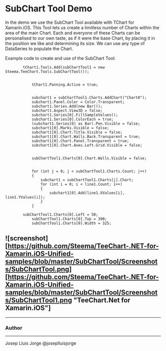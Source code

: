 SubChart Tool Demo
==================
 
In the demo we use the SubChart Tool available with TChart for Xamarin.iOS. This Tool lets us create a limitless number of Charts within the area of the main Chart. Each and everyone of these Charts can be personalised to our own taste, as if it were the base Chart, by placing it in the position we like and determining its size. We can use any type of DataSeries to populate the Chart.

Example code to create and use of the SubChart Tool:

            tChart1.Tools.Add(subChartTool1 = new Steema.TeeChart.Tools.SubChartTool());
 	 
 
 	            tChart1.Panning.Active = true;
 	 
 
 	            subchart1 = subChartTool1.Charts.AddChart("Chart0");
 	            subchart1.Panel.Color = Color.Transparent;
 	            subchart1.Series.Add(new Bar());
 	            subchart1.Aspect.View3D = false;
 	            subchart1.Series[0].FillSampleValues();
 	            subchart1.Series[0].ColorEach = true;
 	            (subchart1.Series[0] as Bar).Pen.Visible = false;
 	            subchart1[0].Marks.Visible = false;
 	            subchart1[0].Chart.Title.Visible = false;
 	            subchart1[0].Chart.Walls.Back.Transparent = true;
 	            subchart1[0].Chart.Panel.Transparent = true;
 	            subchart1[0].Chart.Axes.Left.Grid.Visible = false;
 	 
 
 	            subChartTool1.Charts[0].Chart.Walls.Visible = false;
 	 
 
 	            for (int j = 0; j < subChartTool1.Charts.Count; j++)
 	            {
 	                subchart1 = subChartTool1.Charts[j].Chart;
 	                for (int i = 0; i < line1.Count; i++)
 	                {
 	                    subchart1[0].Add(line1.XValues[i], line1.YValues[i]);
 	                }
 	            }
 
            subChartTool1.Charts[0].Left = 50;
 	            subChartTool1.Charts[0].Top = 390;
 	            subChartTool1.Charts[0].Width = 325;

![screenshot][https://github.com/Steema/TeeChart-.NET-for-Xamarin.iOS-Unified-samples/blob/master/SubChartTool/Screenshots/SubChartTool.png][https://github.com/Steema/TeeChart-.NET-for-Xamarin.iOS-Unified-samples/blob/master/SubChartTool/Screenshots/SubChartTool1.png "TeeChart.Net for Xamarin.iOS"]
---------------------

------
### Author
------
Josep Lluis Jorge @joseplluisjorge
